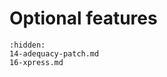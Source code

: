 [//]: # (Index used by Sphinx to generate correct PDF tree)
# Optional features

```{toctree}
:hidden:
14-adequacy-patch.md
16-xpress.md
```